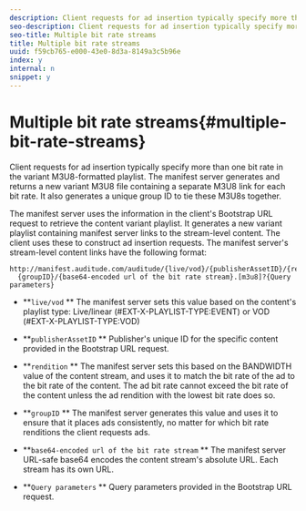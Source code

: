 ```yaml
---
description: Client requests for ad insertion typically specify more than one bit rate in the variant M3U8-formatted playlist. The manifest server generates and returns a new variant M3U8 file containing a separate M3U8 link for each bit rate. It also generates a unique group ID to tie these M3U8s together.
seo-description: Client requests for ad insertion typically specify more than one bit rate in the variant M3U8-formatted playlist. The manifest server generates and returns a new variant M3U8 file containing a separate M3U8 link for each bit rate. It also generates a unique group ID to tie these M3U8s together.
seo-title: Multiple bit rate streams
title: Multiple bit rate streams
uuid: f59cb765-e000-43e0-8d3a-8149a3c5b96e
index: y
internal: n
snippet: y
---
```


# Multiple bit rate streams{#multiple-bit-rate-streams}

Client requests for ad insertion typically specify more than one bit rate in the variant M3U8-formatted playlist. The manifest server generates and returns a new variant M3U8 file containing a separate M3U8 link for each bit rate. It also generates a unique group ID to tie these M3U8s together.

The manifest server uses the information in the client's Bootstrap URL request to retrieve the content variant playlist. It generates a new variant playlist containing manifest server links to the stream-level content. The client uses these to construct ad insertion requests. The manifest server's stream-level content links have the following format: 

```
http://manifest.auditude.com/auditude/{live/vod}/{publisherAssetID}/{rendition}/
  {groupID}/{base64-encoded url of the bit rate stream}.[m3u8]?{Query parameters}
```

* **`live/vod` ** The manifest server sets this value based on the content's playlist type: Live/linear (#EXT-X-PLAYLIST-TYPE:EVENT) or VOD (#EXT-X-PLAYLIST-TYPE:VOD)

* **`publisherAssetID` ** Publisher's unique ID for the specific content provided in the Bootstrap URL request.

* **`rendition` ** The manifest server sets this based on the BANDWIDTH value of the content stream, and uses it to match the bit rate of the ad to the bit rate of the content. The ad bit rate cannot exceed the bit rate of the content unless the ad rendition with the lowest bit rate does so.

* **`groupID` ** The manifest server generates this value and uses it to ensure that it places ads consistently, no matter for which bit rate renditions the client requests ads.

* **`base64-encoded url of the bit rate stream` ** The manifest server URL-safe base64 encodes the content stream's absolute URL. Each stream has its own URL.

* **`Query parameters` ** Query parameters provided in the Bootstrap URL request.

